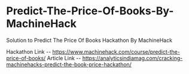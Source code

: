 # Predict-The-Price-Of-Books-By-MachineHack
Solution to Predict The Price Of Books Hackathon By MachineHack

Hackathon Link -- https://www.machinehack.com/course/predict-the-price-of-books/
Article Link -- https://analyticsindiamag.com/cracking-machinehacks-predict-the-book-price-hackathon/
